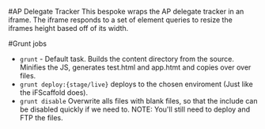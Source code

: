 #AP Delegate Tracker
This bespoke wraps the AP delegate tracker in an iframe. The iframe responds to a set of element queries to resize the iframes height based off of its width.

#Grunt jobs
* `grunt` - Default task. Builds the content directory from the source. Minifies the JS, generates test.html and app.htmt and copies over over files.
* `grunt deploy:{stage/live}` deploys to the chosen enviroment (Just like the iFScaffold does). 
* `grunt disable` Overwrite alls files with blank files, so that the include can be disabled quickly if we need to. NOTE: You'll still need to deploy and FTP the files.
